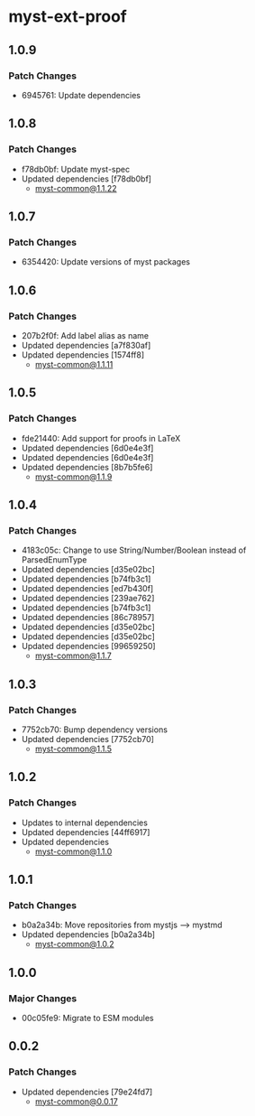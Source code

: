 # myst-ext-proof

## 1.0.9

### Patch Changes

- 6945761: Update dependencies

## 1.0.8

### Patch Changes

- f78db0bf: Update myst-spec
- Updated dependencies [f78db0bf]
  - myst-common@1.1.22

## 1.0.7

### Patch Changes

- 6354420: Update versions of myst packages

## 1.0.6

### Patch Changes

- 207b2f0f: Add label alias as name
- Updated dependencies [a7f830af]
- Updated dependencies [1574ff8]
  - myst-common@1.1.11

## 1.0.5

### Patch Changes

- fde21440: Add support for proofs in LaTeX
- Updated dependencies [6d0e4e3f]
- Updated dependencies [6d0e4e3f]
- Updated dependencies [8b7b5fe6]
  - myst-common@1.1.9

## 1.0.4

### Patch Changes

- 4183c05c: Change to use String/Number/Boolean instead of ParsedEnumType
- Updated dependencies [d35e02bc]
- Updated dependencies [b74fb3c1]
- Updated dependencies [ed7b430f]
- Updated dependencies [239ae762]
- Updated dependencies [b74fb3c1]
- Updated dependencies [86c78957]
- Updated dependencies [d35e02bc]
- Updated dependencies [d35e02bc]
- Updated dependencies [99659250]
  - myst-common@1.1.7

## 1.0.3

### Patch Changes

- 7752cb70: Bump dependency versions
- Updated dependencies [7752cb70]
  - myst-common@1.1.5

## 1.0.2

### Patch Changes

- Updates to internal dependencies
- Updated dependencies [44ff6917]
- Updated dependencies
  - myst-common@1.1.0

## 1.0.1

### Patch Changes

- b0a2a34b: Move repositories from mystjs --> mystmd
- Updated dependencies [b0a2a34b]
  - myst-common@1.0.2

## 1.0.0

### Major Changes

- 00c05fe9: Migrate to ESM modules

## 0.0.2

### Patch Changes

- Updated dependencies [79e24fd7]
  - myst-common@0.0.17
